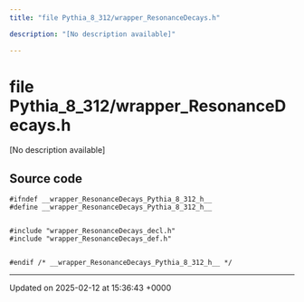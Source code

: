 ```yaml
---
title: "file Pythia_8_312/wrapper_ResonanceDecays.h"

description: "[No description available]"

---
```


# file Pythia_8_312/wrapper_ResonanceDecays.h

[No description available]




## Source code

```
#ifndef __wrapper_ResonanceDecays_Pythia_8_312_h__
#define __wrapper_ResonanceDecays_Pythia_8_312_h__


#include "wrapper_ResonanceDecays_decl.h"
#include "wrapper_ResonanceDecays_def.h"


#endif /* __wrapper_ResonanceDecays_Pythia_8_312_h__ */
```


-------------------------------

Updated on 2025-02-12 at 15:36:43 +0000
